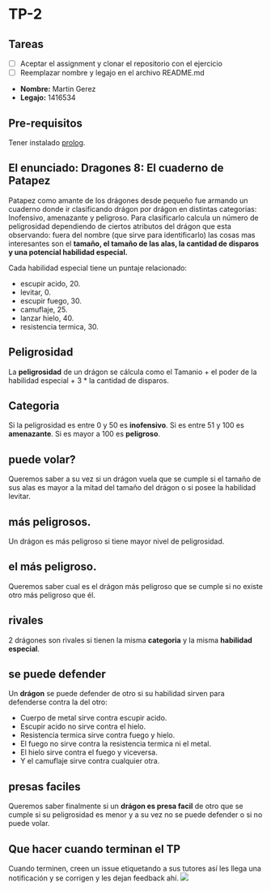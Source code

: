 # TP-2

## Tareas

- [ ] Aceptar el assignment y clonar el repositorio con el ejercicio
- [ ] Reemplazar nombre y legajo en el archivo README.md

- **Nombre:** Martin Gerez
- **Legajo:** 1416534

## Pre-requisitos

Tener instalado [prolog](https://github.com/pdep-utn/enunciados-miercoles-noche/blob/master/pages/prolog/entorno.md).

## El enunciado: Dragones 8: El cuaderno de Patapez

Patapez como amante de los drágones desde pequeño fue armando un cuaderno donde ir clasificando drágon por drágon en distintas categorias: Inofensivo, amenazante y peligroso.
Para clasificarlo calcula un número de peligrosidad dependiendo de ciertos atributos del drágon que esta observando: fuera del nombre (que sirve para identificarlo) las cosas mas interesantes son el **tamaño, el tamaño de las alas, la cantidad de disparos y una potencial habilidad especial.**

Cada habilidad especial tiene un puntaje relacionado:
- escupir acido, 20.
- levitar, 0.
- escupir fuego, 30.
- camuflaje, 25.
- lanzar hielo, 40.
- resistencia termica, 30.

## Peligrosidad

La **peligrosidad** de un drágon se cálcula como el Tamanio + el poder de la habilidad especial + 3 * la cantidad de disparos.

## Categoria
Si la peligrosidad es entre 0 y 50 es **inofensivo**.
Si es entre 51 y 100 es **amenazante**.
Si es mayor a 100 es **peligroso**.

## puede volar?
Queremos saber a su vez si un drágon vuela que se cumple si el tamaño de sus alas es mayor a la mitad del tamaño del drágon o si posee la habilidad levitar.

## más peligrosos.
Un drágon es más peligroso si tiene mayor nivel de peligrosidad.

## el más peligroso.
Queremos saber cual es el drágon más peligroso que se cumple si no existe otro más peligroso que él.

## rivales
2 drágones son rivales si tienen la misma **categoria** y la misma **habilidad especial**.

## se puede defender 
Un **drágon** se puede defender de otro si su habilidad  sirven para defenderse contra la del otro:
- Cuerpo de metal sirve contra escupir acido.
- Escupir acido no sirve contra el hielo.
- Resistencia termica sirve contra fuego y hielo.
- El fuego no sirve contra la resistencia termica ni el metal.
- El hielo sirve contra el fuego y viceversa.
- Y el camuflaje sirve contra cualquier otra.

## presas faciles
Queremos saber finalmente si un **drágon es presa facil** de otro que se cumple si su peligrosidad es menor y a su vez no se puede defender o si no puede volar.
## Que hacer cuando terminan el TP

Cuando terminen, creen un issue etiquetando a sus tutores así les llega una notificación y se corrigen y les dejan feedback ahí.
![](https://i.imgur.com/ypeXpBw.gif)
